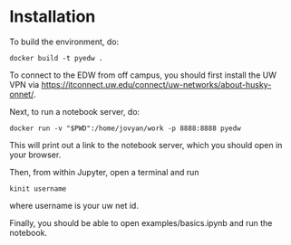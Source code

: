 # Installation

To build the environment, do:

    docker build -t pyedw .

To connect to the EDW from off campus, you should first install the UW VPN via https://itconnect.uw.edu/connect/uw-networks/about-husky-onnet/. 

Next, to run a notebook server, do:

    docker run -v "$PWD":/home/jovyan/work -p 8888:8888 pyedw 

This will print out a link to the notebook server, which you should open in your browser.

Then, from within Jupyter, open a terminal and run

    kinit username

where username is your uw net id. 

Finally, you should be able to open examples/basics.ipynb and run the notebook. 
